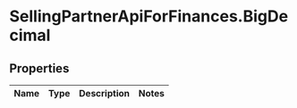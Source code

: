 # SellingPartnerApiForFinances.BigDecimal

## Properties
Name | Type | Description | Notes
------------ | ------------- | ------------- | -------------


